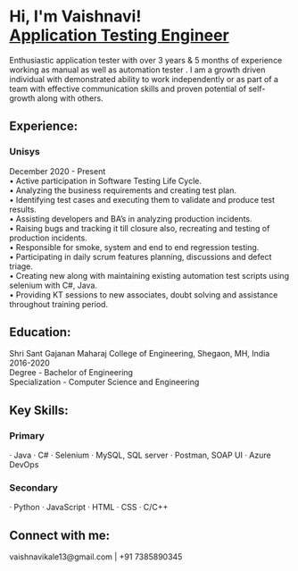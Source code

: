 <h1>Hi, I'm Vaishnavi! <br/><a href="vaishnavikale.github.io/Portfolio/">Application Testing Engineer</a></h1>

Enthusiastic application tester with over 3 years & 5 months of experience working as manual as well as automation tester . I am a growth driven individual with demonstrated ability to work independently or as part of a team with effective communication skills and proven potential of self-growth along with others.

<h2>Experience: </h2>
<h3>Unisys</h3>
December 2020 - Present</br>
•	Active participation in Software Testing Life Cycle.</br>
•	Analyzing the business requirements and creating test plan.</br>
•	Identifying test cases and executing them to validate and produce test results.</br>
•	Assisting developers and BA’s in analyzing production incidents.</br>
•	Raising bugs and tracking it till closure also, recreating and testing of production incidents.</br>
•	Responsible for smoke, system and end to end regression testing.</br>
•	Participating in daily scrum features planning, discussions and defect triage.</br>
•	Creating new along with maintaining existing automation test scripts using selenium with C#, Java.</br>
•	Providing KT sessions to new associates, doubt solving and assistance throughout training period.

<h2>Education: </h2>
Shri Sant Gajanan Maharaj College of Engineering, Shegaon, MH, India </br>
2016-2020</br>
Degree - Bachelor of Engineering</br>
Specialization - Computer Science and Engineering
 
<h2>Key Skills: </h2>
<h3>Primary</h3>
·	Java 
·	C#
·	Selenium
·	MySQL, SQL server
·	Postman, SOAP UI
·	Azure DevOps	
<h3>Secondary</h3>
·	Python
·	JavaScript 
·	HTML
·	CSS
·	C/C++

<h2> Connect with me:</h2>
vaishnavikale13@gmail.com | +91 7385890345
